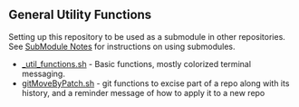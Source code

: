 ## General Utility Functions

Setting up this repository to be used as a submodule in other
repositories. See [SubModule Notes](SubModuleNotes.md) for
instructions on using submodules.

* [_util_functions.sh](_util_functions.sh) - Basic functions, mostly
  colorized terminal messaging.
* [gitMoveByPatch.sh](gitMoveByPatch.sh) - git functions to excise
  part of a repo along with its history, and a reminder message of how
  to apply it to a new repo

